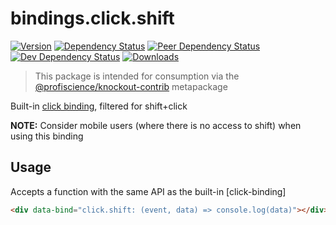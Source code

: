 # bindings.click.shift

[![Version][npm-version-shield]][npm]
[![Dependency Status][david-dm-shield]][david-dm]
[![Peer Dependency Status][david-dm-peer-shield]][david-dm-peer]
[![Dev Dependency Status][david-dm-dev-shield]][david-dm-dev]
[![Downloads][npm-stats-shield]][npm-stats]

[david-dm]: https://david-dm.org/Profiscience/knockout-contrib?path=packages/bindings.click.shift
[david-dm-shield]: https://david-dm.org/Profiscience/knockout-contrib/status.svg?path=packages/bindings.click.shift

[david-dm-peer]: https://david-dm.org/Profiscience/knockout-contrib?path=packages/bindings.click.shift&type=peer
[david-dm-peer-shield]: https://david-dm.org/Profiscience/knockout-contrib/peer-status.svg?path=packages/bindings.click.shift

[david-dm-dev]: https://david-dm.org/Profiscience/knockout-contrib?path=packages/bindings.click.shift&type=dev
[david-dm-dev-shield]: https://david-dm.org/Profiscience/knockout-contrib/dev-status.svg?path=packages/bindings.click.shift

[npm]: https://www.npmjs.com/package/@profiscience/knockout-contrib-bindings-click-shift
[npm-version-shield]: https://img.shields.io/npm/v/@profiscience/knockout-contrib-bindings-click-shift.svg

[npm-stats]: http://npm-stat.com/charts.html?package=@profiscience/knockout-contrib-bindings-click-shift&author=&from=&to=
[npm-stats-shield]: https://img.shields.io/npm/dt/@profiscience/knockout-contrib-bindings-click-shift.svg?maxAge=2592000

> This package is intended for consumption via the [@profiscience/knockout-contrib] metapackage

Built-in [click binding], filtered for shift+click

__NOTE:__ Consider mobile users (where there is no access to shift) when using this binding

## Usage

Accepts a function with the same API as the built-in [click-binding]

```html
<div data-bind="click.shift: (event, data) => console.log(data)"></div>
```

[@profiscience/knockout-contrib]: https://github.com/Profiscience/knockout-contrib

[click binding]: https://knockoutjs.com/documentation/click-binding.html